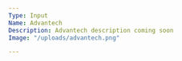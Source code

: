 ```yaml
---
Type: Input
Name: Advantech
Description: Advantech description coming soon
Image: "/uploads/advantech.png"

---
```

